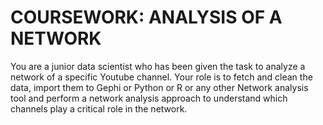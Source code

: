 # COURSEWORK: ANALYSIS OF A NETWORK
You are a junior data scientist who has been given the task to analyze a network of a
specific Youtube channel.
Your role is to fetch and clean the data, import them to Gephi or Python or R or any
other Network analysis tool and perform a network analysis approach to understand
which channels play a critical role in the network.
